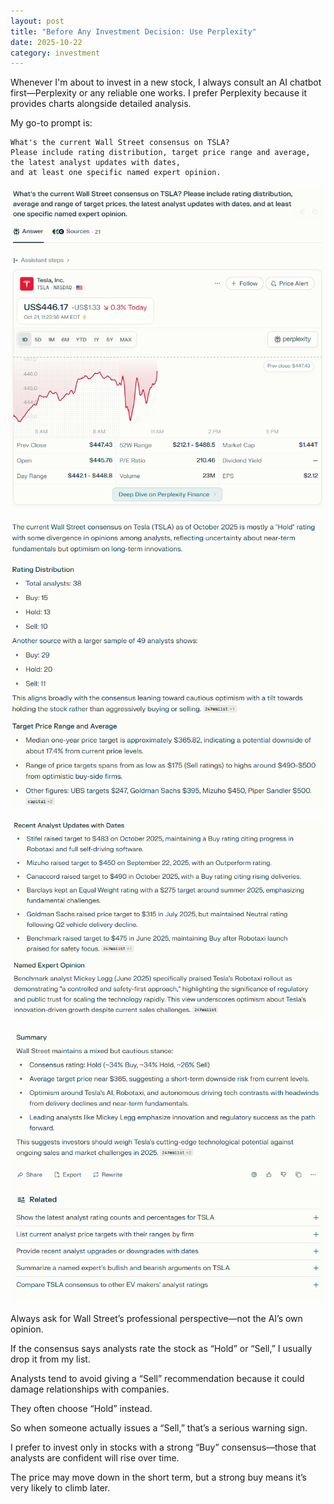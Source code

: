 ```yaml
---
layout: post
title: "Before Any Investment Decision: Use Perplexity"
date: 2025-10-22
category: investment
---
```



Whenever I'm about to invest in a new stock, I always consult an AI chatbot first—Perplexity or any reliable one works. 
I prefer Perplexity because it provides charts alongside detailed analysis.

My go-to prompt is: 
```text
What's the current Wall Street consensus on TSLA? 
Please include rating distribution, target price range and average, 
the latest analyst updates with dates, 
and at least one specific named expert opinion.
```
![alt text](/_posts/images/2025-10-22-before-any-investment-decision/png1.png)

![alt text](/_posts/images/2025-10-22-before-any-investment-decision/png2.png)

![alt text](/_posts/images/2025-10-22-before-any-investment-decision/png3.png)

![alt text](/_posts/images/2025-10-22-before-any-investment-decision/png4.png)

Always ask for Wall Street’s professional perspective—not the AI’s own opinion.

If the consensus says analysts rate the stock as “Hold” or “Sell,” I usually drop it from my list. 

Analysts tend to avoid giving a “Sell” recommendation because it could damage relationships with companies. 

They often choose “Hold” instead.

So when someone actually issues a “Sell,” that’s a serious warning sign.


I prefer to invest only in stocks with a strong “Buy” consensus—those that analysts are confident will rise over time. 

The price may move down in the short term, but a strong buy means it’s very likely to climb later.

